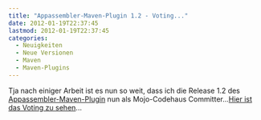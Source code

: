 ```yaml
---
title: "Appassembler-Maven-Plugin 1.2 - Voting..."
date: 2012-01-19T22:37:45
lastmod: 2012-01-19T22:37:45
categories:
  - Neuigkeiten
  - Neue Versionen
  - Maven
  - Maven-Plugins
---
```

Tja nach einiger Arbeit ist es nun so weit, dass ich die Release 1.2 des 
[Appassembler-Maven-Plugin](http://mojo.codehaus.org/appassembler/appassembler-maven-plugin/) nun als 
Mojo-Codehaus Committer...[Hier ist das Voting zu sehen](http://old.nabble.com/-VOTE-2--Appassembler-Maven-Plugin-Version-1.2-td33170675.html)...
